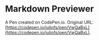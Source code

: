 # Markdown Previewer

A Pen created on CodePen.io. Original URL: [https://codepen.io/juliofs/pen/VwQaBxL](https://codepen.io/juliofs/pen/VwQaBxL).

